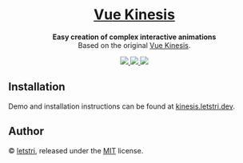 <h1 align="center">
  <a href="https://kinesis.letstri.dev" alt="@letstri/kinesis site">Vue Kinesis</a>
</h1>
<p align="center">
  <b>Easy creation of complex interactive animations</b><br/>
  Based on the original <a href="https://github.com/Aminerman/vue-kinesis">Vue Kinesis</a>.<br/>
</p>
<p align="center">
  <a href="https://www.npmjs.com/package/@letstri/kinesis">
    <img src="https://img.shields.io/npm/v/@letstri/kinesis.svg">
  </a>
  <a href="https://vuejs.org">
    <img src="https://img.shields.io/badge/vue-3.x-brightgreen.svg">
  </a>
  <a href="https://kinesis.letstri.dev">
    <img src="https://img.shields.io/badge/you_want-this-blue">
  </a>
</p>

## Installation

Demo and installation instructions can be found at [kinesis.letstri.dev](https://kinesis.letstri.dev).

## Author

© [letstri](https://letstri.dev), released under the [MIT](https://github.com/letstri/kinesis/blob/main/LICENSE) license.
